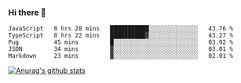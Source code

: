 ### Hi there 👋



<!--
**webB1an/webB1an** is a ✨ _special_ ✨ repository because its `README.md` (this file) appears on your GitHub profile.

Here are some ideas to get you started:

- 🔭 I’m currently working on ...
- 🌱 I’m currently learning ...
- 👯 I’m looking to collaborate on ...
- 🤔 I’m looking for help with ...
- 💬 Ask me about ...
- 📫 How to reach me: ...
- 😄 Pronouns: ...
- ⚡ Fun fact: ...
-->

<!--START_SECTION:waka-->
```text
JavaScript   8 hrs 28 mins   ███████████░░░░░░░░░░░░░░   43.76 % 
TypeScript   8 hrs 22 mins   ██████████▓░░░░░░░░░░░░░░   43.27 % 
Pug          45 mins         █░░░░░░░░░░░░░░░░░░░░░░░░   03.92 % 
JSON         34 mins         ▓░░░░░░░░░░░░░░░░░░░░░░░░   03.01 % 
Markdown     23 mins         ▓░░░░░░░░░░░░░░░░░░░░░░░░   02.01 % 
```
<!--END_SECTION:waka-->


[![Anurag's github stats](https://github-readme-stats.vercel.app/api?username=webB1an&show_icons=true&theme=radical)](https://github.com/anuraghazra/github-readme-stats)


